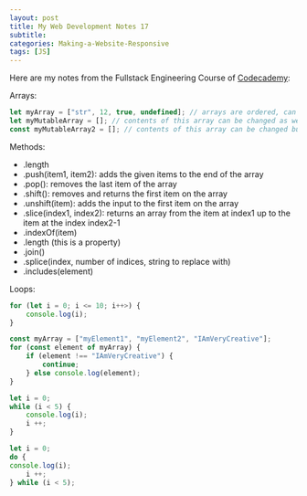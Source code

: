 ```yaml
---
layout: post
title: My Web Development Notes 17
subtitle: 
categories: Making-a-Website-Responsive
tags: [JS]
---
```


Here are my notes from the Fullstack Engineering Course of [Codecademy](https://www.codecademy.com/):

Arrays:

```JavaScript
let myArray = ["str", 12, true, undefined]; // arrays are ordered, can take values of different types, indexing starts at 0
let myMutableArray = []; // contents of this array can be changed as well as the arrays itself
const myMutableArray2 = []; // contents of this array can be changed but the array itself remains constant
```

Methods:
<ul>
    <li>.length</li>
    <li>.push(item1, item2): adds the given items to the end of the array</li>
    <li>.pop(): removes the last item of the array</li>
    <li>.shift(): removes and returns the first item on the array</li>
    <li>.unshift(item): adds the input to the first item on the array</li>
    <li>.slice(index1, index2): returns an array from the item at index1 up to the item at the index index2-1</li>
    <li>.indexOf(item)</li>
    <li>.length (this is a property)</li>
    <li>.join()</li>
    <li>.splice(index, number of indices, string to replace with)</li>
    <li>.includes(element)</li>
</ul>

Loops:

```JavaScript
for (let i = 0; i <= 10; i++>) {
    console.log(i);
}

const myArray = ["myElement1", "myElement2", "IAmVeryCreative"];
for (const element of myArray) {
    if (element !== "IAmVeryCreative") {
        continue;
    } else console.log(element);
}

let i = 0;
while (i < 5) {
    console.log(i);
    i ++;
}

let i = 0;
do {
console.log(i);
    i ++;
} while (i < 5);

```
